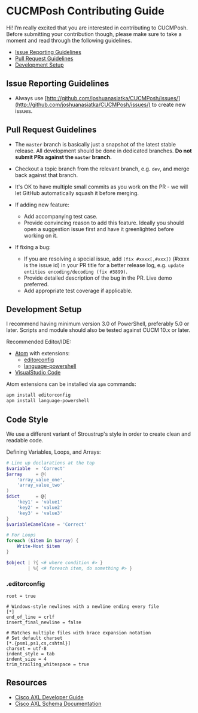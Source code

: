 # CUCMPosh Contributing Guide

Hi! I’m really excited that you are interested in contributing to CUCMPosh. Before submitting your contribution though, please make sure to take a moment and read through the following guidelines.

- [Issue Reporting Guidelines](#issue-reporting-guidelines)
- [Pull Request Guidelines](#pull-request-guidelines)
- [Development Setup](#development-setup)

## Issue Reporting Guidelines

- Always use [http://github.com/joshuanasiatka/CUCMPosh/issues/](http://github.com/joshuanasiatka/CUCMPosh/issues/) to create new issues.

## Pull Request Guidelines

- The `master` branch is basically just a snapshot of the latest stable release. All development should be done in dedicated branches. **Do not submit PRs against the `master` branch.**

- Checkout a topic branch from the relevant branch, e.g. `dev`, and merge back against that branch.

- It's OK to have multiple small commits as you work on the PR - we will let GitHub automatically squash it before merging.

- If adding new feature:
  - Add accompanying test case.
  - Provide convincing reason to add this feature. Ideally you should open a suggestion issue first and have it greenlighted before working on it.


- If fixing a bug:
  - If you are resolving a special issue, add `(fix #xxxx[,#xxx])` (#xxxx is the issue id) in your PR title for a better release log, e.g. `update entities encoding/decoding (fix #3899)`.
  - Provide detailed description of the bug in the PR. Live demo preferred.
  - Add appropriate test coverage if applicable.

## Development Setup

I recommend having minimum version 3.0 of PowerShell, preferably 5.0 or later. Scripts and module should also be tested against CUCM 10.x or later.

Recommended Editor/IDE:
 - [Atom](https://atom.io/) with extensions:  
   - [editorconfig](https://atom.io/packages/editorconfig)
   - [language-powershell](https://atom.io/packages/language-powershell)
 - [VisualStudio Code](https://code.visualstudio.com/)

Atom extensions can be installed via `apm` commands:
```powershell
apm install editorconfig
apm install language-powershell
```

## Code Style

We use a different variant of Stroustrup's style in order to create clean and readable code.

Defining Variables, Loops, and Arrays:
```powershell
# Line up declarations at the top
$variable  = 'Correct'
$array     = @(
    'array_value_one',
    'array_value_two'
)
$dict      = @{
    'key1' = 'value1'
    'key2' = 'value2'
    'key3' = 'value3'
}
$variableCamelCase = 'Correct'

# For Loops
foreach ($item in $array) {
    Write-Host $item
}

$object | ?{ <# where condition #> }
        | %{ <# foreach item, do something #> }
```

### .editorconfig

```editorconfig
root = true

# Windows-style newlines with a newline ending every file
[*]
end_of_line = crlf
insert_final_newline = false

# Matches multiple files with brace expansion notation
# Set default charset
[*.{psm1,ps1,cs,cshtml}]
charset = utf-8
indent_style = tab
indent_size = 4
trim_trailing_whitespace = true
```

## Resources
- [Cisco AXL Developer Guide](https://developer.cisco.com/docs/axl/#!12-0-axl-developer-guide/overview)
- [Cisco AXL Schema Documentation](https://developer.cisco.com/docs/axl-schema-reference/)
